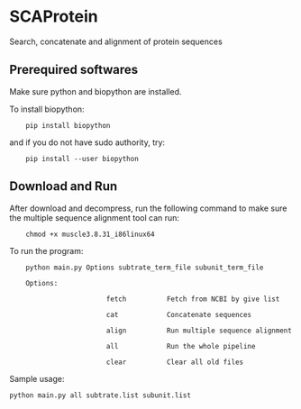 # SCAProtein
Search, concatenate and alignment of protein sequences

## **Prerequired softwares**
Make sure python and biopython are installed.

To install biopython:

		pip install biopython

and if you do not have sudo authority, try:

		pip install --user biopython 

## **Download and Run**

After download and decompress, run the following command to make sure the multiple sequence alignment tool can run:

		chmod +x muscle3.8.31_i86linux64


To run the program:

		python main.py Options subtrate_term_file subunit_term_file 

		Options:

							fetch          Fetch from NCBI by give list

							cat            Concatenate sequences

							align          Run multiple sequence alignment

							all            Run the whole pipeline

							clear          Clear all old files
							
Sample usage:

	python main.py all subtrate.list subunit.list